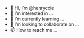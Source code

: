 - 👋 Hi, I’m @henryccie
- 👀 I’m interested in ...
- 🌱 I’m currently learning ...
- 💞️ I’m looking to collaborate on ...
- 📫 How to reach me ...

<!---
henryccie/henryccie is a ✨ special ✨ repository because its `README.md` (this file) appears on your GitHub profile.
You can click the Preview link to take a look at your changes.
--->
